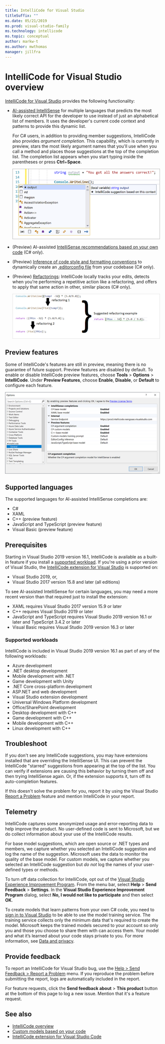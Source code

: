 ```yaml
---
title: IntelliCode for Visual Studio
titleSuffix: ""
ms.date: 05/21/2019
ms.prod: visual-studio-family
ms.technology: intellicode
ms.topic: conceptual
author: markw-t
ms.author: mwthomas
manager: jillfra
---
```

# IntelliCode for Visual Studio overview

[IntelliCode for Visual Studio](https://marketplace.visualstudio.com/items?itemName=VisualStudioExptTeam.VSIntelliCode) provides the following functionality:

- [AI-assisted IntelliSense](overview.md#context-aware-code-completions) for multiple languages that predicts the most likely correct API for the developer to use instead of just an alphabetical list of members. It uses the developer's current code context and patterns to provide this dynamic list.

   For C# users, in addition to providing member suggestions, IntelliCode also provides *argument completion*. This capability, which is currently in preview, stars the most likely argument names that you'll use when you call a method and places those suggestions at the top of the completion list. The completion list appears when you start typing inside the parentheses or press **Ctrl**+**Space**.

   ![Argument completion in IntelliCode for Visual Studio](media/argument-completion.png)

- (Preview) AI-assisted [IntelliSense recommendations based on your own code](custom-models.md) (C# only).

- (Preview) [Inference of code style and formatting conventions](code-style-inference.md) to dynamically create an [.editorconfig file](/visualstudio/ide/create-portable-custom-editor-options) from your codebase (C# only).

- (Preview) [Refactorings](refactorings.md): IntelliCode locally tracks your edits, detects when you're performing a repetitive action like a refactoring, and offers to apply that same action in other, similar places (C# only).

   ![refactorings for C# in Visual Studio](media/refactorings-illustrated.png)

## Preview features

Some of IntelliCode's features are still in preview, meaning there is no guarantee of future support. Preview features are disabled by default. To enable or disable IntelliCode preview features, choose **Tools** > **Options** > **IntelliCode**. Under **Preview Features**, choose **Enable**, **Disable**, or **Default** to configure each feature.

![Options to enable IntelliCode preview features](media/intellicode-options.png)

## Supported languages

The supported languages for AI-assisted IntelliSense completions are:

- C#
- XAML
- C++ (preview feature)
- JavaScript and TypeScript (preview feature)
- Visual Basic (preview feature)

## Prerequisites

Starting in Visual Studio 2019 version 16.1, IntelliCode is available as a built-in feature if you install a [supported workload](#supported-workloads). If you're using a prior version of Visual Studio, the [IntelliCode extension for Visual Studio](https://marketplace.visualstudio.com/items?itemName=VisualStudioExptTeam.VSIntelliCode) is supported on:

- Visual Studio 2019, or,
- Visual Studio 2017 version 15.8 and later (all editions)

To see AI-assisted IntelliSense for certain languages, you may need a more recent version than that required just to install the extension:

- XAML requires Visual Studio 2017 version 15.9 or later
- C++ requires Visual Studio 2019 or later
- JavaScript and TypeScript requires Visual Studio 2019 version 16.1 or later and TypeScript 3.4.2 or later
- Visual Basic requires Visual Studio 2019 version 16.3 or later 

### Supported workloads

IntelliCode is included in Visual Studio 2019 version 16.1 as part of any of the following workloads:

- Azure development
- .NET desktop development
- Mobile development with .NET
- Game development with Unity
- .NET Core cross-platform development
- ASP.NET and web development
- Visual Studio extension development
- Universal Windows Platform development
- Office/SharePoint development
- Desktop development with C++
- Game development with C++
- Mobile development with C++
- Linux development with C++

## Troubleshoot

If you don't see any IntelliCode suggestions, you may have extensions installed that are overriding the IntelliSense UI. This can prevent the IntelliCode "starred" suggestions from appearing at the top of the list. You can verify if extensions are causing this behavior by turning them off and then trying IntelliSense again. Or, if the extension supports it, turn off its auto-completion features.

If this doesn't solve the problem for you, report it by using the Visual Studio [Report a Problem](/visualstudio/ide/how-to-report-a-problem-with-visual-studio) feature and mention IntelliCode in your report.

## Telemetry

IntelliCode captures some anonymized usage and error-reporting data to help improve the product. No user-defined code is sent to Microsoft, but we do collect information about your use of the IntelliCode results.

For base model suggestions, which are open source or .NET types and members, we capture whether you selected an IntelliCode suggestion and log the name of the suggestion. Microsoft uses the data to monitor the quality of the base model. For custom models, we capture whether you selected an IntelliCode suggestion but *do not* log the names of your user-defined types or methods.

To turn off data collection for IntelliCode, opt out of the [Visual Studio Experience Improvement Program](/visualstudio/ide/visual-studio-experience-improvement-program). From the menu bar, select **Help** > **Send Feedback** > **Settings**. In the **Visual Studio Experience Improvement Program** dialog, select **No, I would not like to participate** and then select **OK**.

To create models that learn patterns from your own C# code, you need to [sign in to Visual Studio](/visualstudio/ide/signing-in-to-visual-studio) to be able to use the model training service. The training service collects only the minimum data that's required to create the model. Microsoft keeps the trained models secured to your account so only you and those you choose to share them with can access them. Your model and what it’s learned about your code stays private to you. For more information, see [Data and privacy](custom-models.md#data-and-privacy).

## Provide feedback

To report an IntelliCode for Visual Studio bug, use the [Help > Send Feedback > Report a Problem](/visualstudio/ide/how-to-report-a-problem-with-visual-studio) menu. If you reproduce the problem before submitting the report, logs are automatically included in the report.

For feature requests, click the  **Send feedback about** > **This product** button at the bottom of this page to log a new issue. Mention that it's a feature request.

## See also

- [IntelliCode overview](overview.md)
- [Custom models based on your code](custom-models.md)
- [IntelliCode extension for Visual Studio Code](intellicode-visual-studio-code.md)
